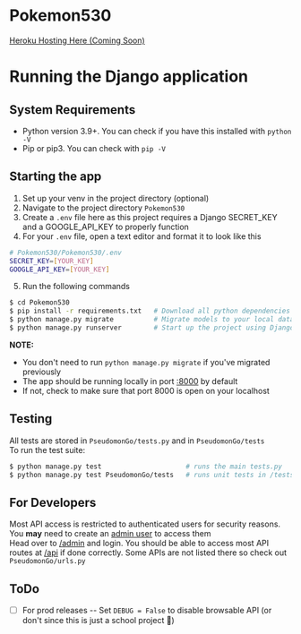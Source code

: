 # Pokemon530
[Heroku Hosting Here (Coming Soon)](#)
# Running the Django application
## System Requirements
* Python version 3.9+. You can check if you have this installed with `python -V`
* Pip or pip3. You can check with `pip -V`
## Starting the app
1. Set up your venv in the project directory (optional)
2. Navigate to the project directory `Pokemon530`
3. Create a `.env` file here as this project requires a Django SECRET_KEY and a GOOGLE_API_KEY to properly function
4. For your `.env` file, open a text editor and format it to look like this
```bash
# Pokemon530/Pokemon530/.env
SECRET_KEY=[YOUR_KEY]
GOOGLE_API_KEY=[YOUR_KEY]
```
5. Run the following commands
```bash
$ cd Pokemon530
$ pip install -r requirements.txt 	# Download all python dependencies for the project
$ python manage.py migrate          # Migrate models to your local database
$ python manage.py runserver 		# Start up the project using Django
```
**NOTE:**
* You don't need to run `python manage.py migrate` if you've migrated previously
* The app should be running locally in port [:8000](http://127.0.0.1:8000/) by default
* If not, check to make sure that port 8000 is open on your localhost
## Testing
All tests are stored in `PseudomonGo/tests.py` and in `PseudomonGo/tests`
<br />
To run the test suite:
```bash
$ python manage.py test                     # runs the main tests.py
$ python manage.py test PseudomonGo/tests   # runs unit tests in /tests
```
## For Developers
Most API access is restricted to authenticated users for security reasons. You **may** need to create an [admin user](https://docs.djangoproject.com/en/1.8/intro/tutorial02/#creating-an-admin-user) to access them
<br />
Head over to [/admin](http://127.0.0.1:8000/admin/) and login. You should be able to access most API routes at [/api](http://127.0.0.1:8000/api/) if done correctly. Some APIs are not listed there so check out `PseudomonGo/urls.py`
## ToDo
- [ ] For prod releases -- Set `DEBUG = False` to disable browsable API (or don't since this is just a school project 🤷)
